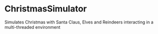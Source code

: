 ChristmasSimulator
==================

Simulates Christmas with Santa Claus, Elves and Reindeers interacting in a multi-threaded environment
